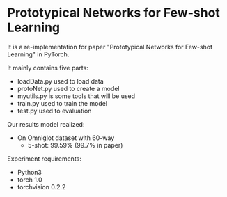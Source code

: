 # Prototypical Networks for Few-shot Learning
It is a re-implementation for paper "Prototypical Networks for Few-shot Learning" in PyTorch.


It mainly contains five parts:
* loadData.py used to load data
* protoNet.py used to create a model
* myutils.py is some tools that will be used
* train.py used to train the model
* test.py used to evaluation


Our results model realized:
* On Omniglot dataset with 60-way 
  * 5-shot: 99.59% (99.7% in paper)


Experiment requirements:
* Python3
* torch 1.0
* torchvision 0.2.2



